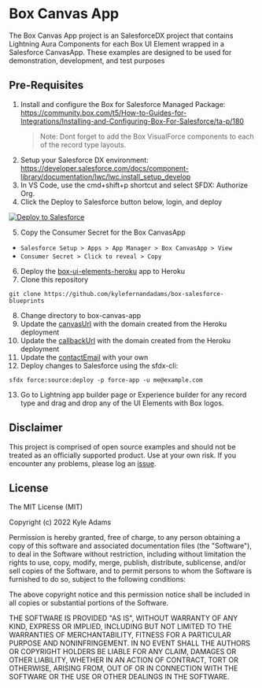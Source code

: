 # Box Canvas App
The Box Canvas App project is an SalesforceDX project that contains Lightning Aura Components for each Box UI Element wrapped in a Salesforce CanvasApp. These examples are designed to be used for demonstration, development, and test purposes

## Pre-Requisites

1. Install and configure the Box for Salesforce Managed Package: https://community.box.com/t5/How-to-Guides-for-Integrations/Installing-and-Configuring-Box-For-Salesforce/ta-p/180
    > Note: Dont forget to add the Box VisualForce components to each of the record type layouts.
2. Setup your Salesforce DX environment: https://developer.salesforce.com/docs/component-library/documentation/lwc/lwc.install_setup_develop
3. In VS Code, use the cmd+shift+p shortcut and select SFDX: Authorize Org.
4. Click the Deploy to Salesforce button below, login, and deploy
<a href="https://githubsfdeploy.herokuapp.com?owner=kylefernandadams&repo=box-canvas-app&ref=main">
  <img alt="Deploy to Salesforce"
       src="https://raw.githubusercontent.com/afawcett/githubsfdeploy/master/deploy.png">
</a>

5. Copy the Consumer Secret for the Box CanvasApp
- `Salesforce Setup > Apps > App Manager > Box CanvasApp > View`
- `Consumer Secret > Click to reveal > Copy`
  
6. Deploy the [box-ui-elements-heroku](https://github.com/kylefernandadams/box-ui-elements-heroku) app to Heroku
7. Clone this repository
```shell
git clone https://github.com/kylefernandadams/box-salesforce-blueprints
```

8. Change directory to box-canvas-app
9. Update the [canvasUrl](https://github.com/kylefernandadams/box-canvas-app/blob/master/force-app/main/default/connectedApps/boxCanvasApp.connectedApp-meta.xml#L5) with the domain created from the Heroku deployment
10. Update the [callbackUrl](https://github.com/kylefernandadams/box-canvas-app/blob/master/force-app/main/default/connectedApps/boxCanvasApp.connectedApp-meta.xml#L13) with the domain created from the Heroku deployment
11. Update the [contactEmail](https://github.com/kylefernandadams/box-canvas-app/blob/master/force-app/main/default/connectedApps/boxCanvasApp.connectedApp-meta.xml#L10) with your own
12. Deploy changes to Salesforce using the sfdx-cli:
```shell
sfdx force:source:deploy -p force-app -u me@example.com
```
13. Go to Lightning app builder page or Experience builder for any record type and drag and drop any of the UI Elements with Box logos.
  

## Disclaimer
This project is comprised of open source examples and should not be treated as an officially supported product. Use at your own risk. If you encounter any problems, please log an [issue](https://github.com/kylefernandadams/box-canvas-app/issues).

## License

The MIT License (MIT)

Copyright (c) 2022 Kyle Adams

Permission is hereby granted, free of charge, to any person obtaining a copy of this software and associated documentation files (the "Software"), to deal in the Software without restriction, including without limitation the rights to use, copy, modify, merge, publish, distribute, sublicense, and/or sell copies of the Software, and to permit persons to whom the Software is furnished to do so, subject to the following conditions:

The above copyright notice and this permission notice shall be included in all copies or substantial portions of the Software.

THE SOFTWARE IS PROVIDED "AS IS", WITHOUT WARRANTY OF ANY KIND, EXPRESS OR IMPLIED, INCLUDING BUT NOT LIMITED TO THE WARRANTIES OF MERCHANTABILITY, FITNESS FOR A PARTICULAR PURPOSE AND NONINFRINGEMENT. IN NO EVENT SHALL THE AUTHORS OR COPYRIGHT HOLDERS BE LIABLE FOR ANY CLAIM, DAMAGES OR OTHER LIABILITY, WHETHER IN AN ACTION OF CONTRACT, TORT OR OTHERWISE, ARISING FROM, OUT OF OR IN CONNECTION WITH THE SOFTWARE OR THE USE OR OTHER DEALINGS IN THE SOFTWARE.
